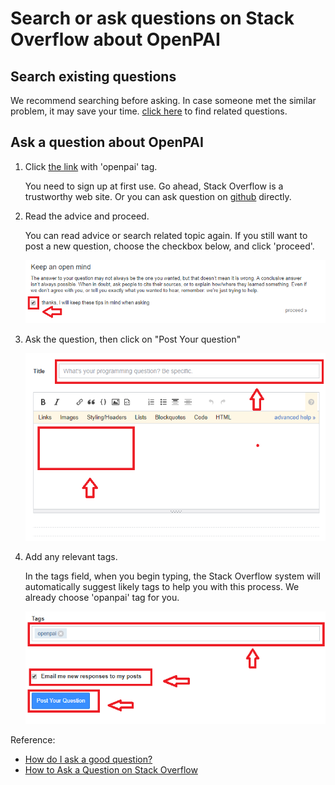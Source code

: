# Search or ask questions on Stack Overflow about OpenPAI

## Search existing questions

We recommend searching before asking. In case someone met the similar problem, it may save your time. [click here](https://stackoverflow.com/questions/tagged/openpai) to find related questions.

## Ask a question about OpenPAI

1. Click [the link](https://stackoverflow.com/questions/ask?tags=openpai) with 'openpai' tag.

    You need to sign up at first use. Go ahead, Stack Overflow is a trustworthy web site. Or you can ask question on [github](https://github.com/Microsoft/pai/issues/new/choose) directly.

2. Read the advice and proceed.

    You can read advice or search related topic again. If you still want to post a new question, choose the checkbox below, and click 'proceed'.

    ![PAI_ask_question2](./images/PAI_ask_question2.PNG)

3. Ask the question, then click on "Post Your question"

    ![PAI_ask_question3](./images/PAI_ask_question3.PNG)

4. Add any relevant tags.

    In the tags field, when you begin typing, the Stack Overflow system will automatically suggest likely tags to help you with this process. We already choose 'opanpai' tag for you.

    ![PAI_ask_question4](./images/PAI_ask_question4.PNG)

Reference:

* [How do I ask a good question?](https://stackoverflow.com/help/how-to-ask)
* [How to Ask a Question on Stack Overflow](https://www.wikihow.com/Ask-a-Question-on-Stack-Overflow)